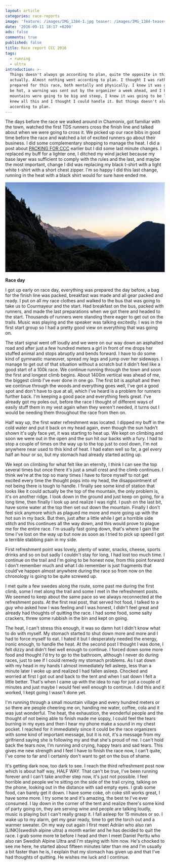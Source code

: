 ```yaml
---
layout: article
categories: race-reports
image: 'feature: /images/IMG_1384-1.jpg teaser: /images/IMG_1384-teaser.jpg'
date: '2016-09-11 18:17 +0200'
ads: false
comments: true
published: false
title: Race report CCC 2016
tags:
  - running
  - ultra
introduction: >-
  Things doesn't always go according to plan, quite the opposite in this case
  actually. Almost nothing went according to plan. I thought I was rather well
  prepared for this race, both mentally and physically. I knew it was going to
  be hot, a warning was sent out by the organizer a week ahead, and I knew the
  mountains were going to be big and steep, I knew it was going to be long. I
  knew all this and I thought I could handle it. But things doesn't always go
  according to plan.
---
```

The days before the race we walked around in Chamonix, got familiar with the town, watched the first TDS runners cross the finish line and talked about when we were going to cross it. We picked up our race bibs in good time before the race and watched a lot of excited runners go about their business. I did some complementary shopping to manage the heat. I did a post about [PACKING FOR CCC](http://desolaterunner.com/packing-for-ccc/) earlier but I did some last minute changes. I replaced my buff for a lighter one, I ditched my wind jacket because my base layer was sufficient to comply with the rules and the last, and maybe the most important, change I did was replacing my black t-shirt with a light white t-shirt with a short chest zipper. I'm so happy I did this last change, running in the heat with a black shirt would for sure have ended me.

![Last climb](/images/IMG_1384-1.jpg)

**Race day**

I got up early on race day, everything was prepared the day before, a bag for the finish line was packed, breakfast was made and all gear packed and ready. I put on all my race clothes and walked to the bus that was going to take us to Courmayeur and the start. Had breakfast on the bus, packed with runners, and made the last preparations when we got there and headed to the start. Thousands of runners were standing there eager to get out on the trails. Music was playing and the speaker was talking excitedly. I was in the first start group so I had a pretty good view on everything that was going on.

The start signal went off loudly and we were on our way down an asphalted road and after just a few hundred meters a girl in front of me drops her stuffed animal and stops abruptly and bends forward. I have to do some kind of gymnastic maneuver, spread my legs and jump over her sideways. I manage to get out of that situation without a scratch but it didn't feel like a good start of a 100k race. We continue running through the town and soon the first and longest climb begins. About 1400m vertical was ahead of me, the biggest climb I've ever done in one go. The first bit is asphalt and then we continue through the woods and everything goes well, I've got a good spot and don't have to que at all, which I've heard is a problem for runners further back. I'm keeping a good pace and everything feels great. I've already got my poles out, before the race I thought of different ways of easily stuff them in my vest again when they weren't needed, it turns out I would be needing them throughout the race from then on.

Half way up, the first water refreshment was located. I dipped my buff in the cold water and put it back on my head again, even though the sun hadn't shown it's ugly face yet, it was starting to heat up. We kept on climbing and soon we were out in the open and the sun hit our backs with a fury. I had to stop a couple of times on the way up to the top just to cool down, I'm not anywhere near used to this kind of heat. I had eaten well so far, a gel every half an hour or so, but my stomach had already started acting up.

We kept on climbing for what felt like an eternity, I think I can see the top several times but once there it's just a small crest and the climb continues. I think we're at the top so many times I have to force myself to not get excited every time the thought pops into my head, the disappointment of not being there is tough to handle.
I finally see some kind of station that looks like it could actually be the top of the mountain, the only problem is, it's on another ridge. I look down in the ground and just keep on going, for a long time, then finally I look up and realize I was right. I push on the last bit, have some water at the top then set out down the mountain. Finally I don't feel sick anymore which as plagued me more and more going up with the hot sun in my back. But then, just after a little while I get a horrible side stitch and this continues all the way down, and this would prove to plague me for the entire race. I'm usually fast going down, that's where I gain the time I've lost on the way up but now as soon as I tried to pick up speed I got a terrible stabbing pain in my side.

First refreshment point was lovely, plenty of water, snacks, cheese, sports drinks and so on but sadly I couldn't stay for long, I had lost too much time. I continue on the trail and I'm going to be honest now, from this point forward I don't remember much and what I do remember is just fragments that could've happen almost anywhere during the race so from now on the chronology is going to be quite screwed up.

I met quite a few swedes along the route, some past me during the first climb, some I met along the trail and some I met in the refreshment posts. We seemed to keep about the same pace so we always reconnected at the refreshment posts. At the first real post, that served hot food, I talked to a guy who asked how I was feeling and I was honest, I didn't feel great and already had thoughts of quitting the race. I had some food, some salty crackers, threw some rubbish in the bin and kept on going.

The heat, I can't stress this enough, it was so damn hot I didn't know what to do with myself. My stomach started to shut down more and more and I had to force myself to eat. I hated it but I desperately needed the energy, ironic enough, to handle the heat. At the second post I thought I was done, I felt dizzy and didn't feel well enough to continue. I forced down some more food and thought I'd try to go to the bathroom, although I never do during races, just to see if I could remedy my stomach problems. As I sat down with my head in my hands I almost immediately fell asleep, less than a minute later I woke up and realized I had fallen asleep. Chocked and worried at first I got out and back to the tent and when I sat down I felt a little better. That's when I came up with the idea to nap for just a couple of minutes and just maybe I would feel well enough to continue. I did this and it worked, I kept going I wasn't done yet.

I'm running through a small mountain village and every hundred meters or so there are people cheering me on, handing me water, coffee, cola and it was just wonderful. The heat, the exhaustion, the wonderful people and the thought of not being able to finish made me soppy, I could feel the tears burning in my eyes and then I hear my phone make a sound in my chest pocket. I reached for it immediately since it could be the race organizers with some kind of important message, but it is not, it's a message from my girlfriend saying she is following my and that she's proud of me. I can't hold back the tears now, I'm running and crying, happy tears and sad tears. This gives me new strength and I feel I have to finish the race now, I can't quite, I've come to far and I certainly don't want to get on the bus of shame.

It's getting dark now, too dark to see. I reach the third refreshment post now which is about half way, HALF WAY. That can't be true, I've been running forever and I can't take another step now, it's just not possible. I feel horrible and people we're sitting on the side of the trail crying, talking on the phone, looking out in the distance with sad empty eyes. I grab some food, can barely get it down. I have some coke, oh coke still works great, I have some more. I try some te and it's amazing, the best te I've ever consumed. I lay down in the corner of the tent and realize there's some kind of party going on, they are serving wine and people are talking loudly, music is playing but I can't really grasp it. I fall asleep for 15 minutes or so. I wake up to my alarm, get my gear ready, time to get the torch out and a warmer sweater. On my way out again I first meet Adrián who also ran [LINK](swedish alpine ultra) a month earlier and he has decided to quit the race. I grab some more te before I head and then I meet Daniel Perttu who also ran Swedish Alpine Ultra and I'm staying with him now. He's chocked to see me here, he started about fifteen minutes later than me and I'm usually a bit faster than he is, I explain that my stomach has given up and that I've had thoughts of quitting. He wishes me luck and I continue.



